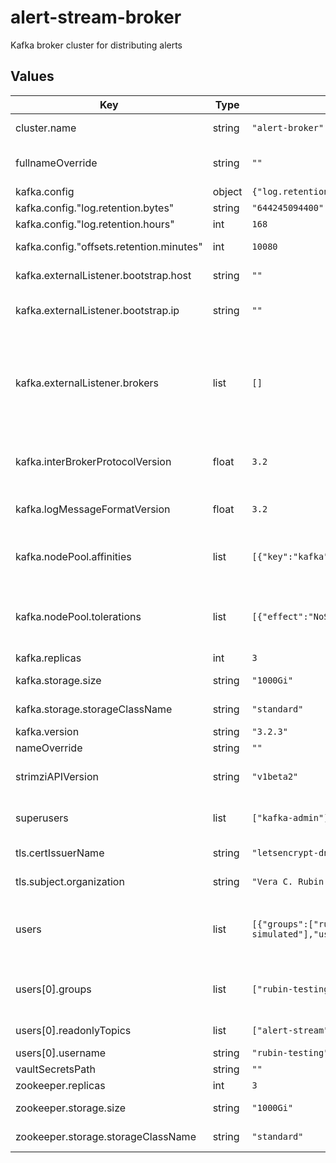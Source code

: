 # alert-stream-broker

Kafka broker cluster for distributing alerts

## Values

| Key | Type | Default | Description |
|-----|------|---------|-------------|
| cluster.name | string | `"alert-broker"` | Name used for the Kafka broker, and used by Strimzi for many annotations. |
| fullnameOverride | string | `""` | Override for the full name used for Kubernetes resources; by default one will be created based on the chart name and helm release name. |
| kafka.config | object | `{"log.retention.bytes":"644245094400","log.retention.hours":168,"offsets.retention.minutes":10080}` | Configuration overrides for the Kafka server. |
| kafka.config."log.retention.bytes" | string | `"644245094400"` | to avoid YAML type conversion issues for large numbers. |
| kafka.config."log.retention.hours" | int | `168` | Number of days for a topic's data to be retained. |
| kafka.config."offsets.retention.minutes" | int | `10080` | Number of minutes for a consumer group's offsets to be retained. |
| kafka.externalListener.bootstrap.host | string | `""` | Hostname that should be used by clients who want to connect to the broker through the bootstrap address. |
| kafka.externalListener.bootstrap.ip | string | `""` | IP address that should be used by the broker's external bootstrap load balancer for access from the internet. The format of this is a string like "192.168.1.1". |
| kafka.externalListener.brokers | list | `[]` | List of hostname and IP for each broker. The format of this is a list of maps with 'ip' and 'host' keys. For example:     - ip: "192.168.1.1"      host: broker-0.example    - ip: "192.168.1.2"      host: broker-1.example  Each replica should get a host and IP. If these are unset, then IP addresses will be chosen automatically by the Kubernetes cluster's LoadBalancer controller, and hostnames will be unset, which will break TLS connections. |
| kafka.interBrokerProtocolVersion | float | `3.2` | Version of the protocol for inter-broker communication, see https://strimzi.io/docs/operators/latest/deploying.html#ref-kafka-versions-str. |
| kafka.logMessageFormatVersion | float | `3.2` | Encoding version for messages, see https://strimzi.io/docs/operators/latest/deploying.html#ref-kafka-versions-str. |
| kafka.nodePool.affinities | list | `[{"key":"kafka","value":"ok"}]` | List of node affinities to set for the broker's nodes. The key should be a label key, and the value should be a label value, and then the broker will prefer running Kafka and Zookeeper on nodes with those key-value pairs. |
| kafka.nodePool.tolerations | list | `[{"effect":"NoSchedule","key":"kafka","value":"ok"}]` | List of taint tolerations when scheduling the broker's pods onto nodes. The key should be a taint key, the value should be a taint value, and effect should be a taint effect that can be tolerated (ignored) when scheduling the broker's Kafka and Zookeeper pods. |
| kafka.replicas | int | `3` | Number of Kafka broker replicas to run. |
| kafka.storage.size | string | `"1000Gi"` | Size of the backing storage disk for each of the Kafka brokers. |
| kafka.storage.storageClassName | string | `"standard"` | Name of a StorageClass to use when requesting persistent volumes. |
| kafka.version | string | `"3.2.3"` | Version of Kafka to deploy. |
| nameOverride | string | `""` |  |
| strimziAPIVersion | string | `"v1beta2"` | Version of the Strimzi Custom Resource API. The correct value depends on the deployed version of Strimzi. See [this blog post](https://strimzi.io/blog/2021/04/29/api-conversion/) for more. |
| superusers | list | `["kafka-admin"]` | A list of usernames for users who should have global admin permissions. These users will be created, along with their credentials. |
| tls.certIssuerName | string | `"letsencrypt-dns"` | Name of a ClusterIssuer capable of provisioning a TLS certificate for the broker. |
| tls.subject.organization | string | `"Vera C. Rubin Observatory"` | Organization to use in the 'Subject' field of the broker's TLS certificate. |
| users | list | `[{"groups":["rubin-testing"],"readonlyTopics":["alert-stream","alerts-simulated"],"username":"rubin-testing"}]` | A list of users that should be created and granted access.  Passwords for these users are not generated automatically; they are expected to be stored as 1Password secrets which are replicated into Vault. Each username should have a "{{ $username }}-password" secret associated with it. |
| users[0].groups | list | `["rubin-testing"]` | A list of string prefixes for groups that the user should get admin access to, allowing them to create, delete, describe, etc consumer groups. Note that these are prefix-matched, not just literal exact matches. |
| users[0].readonlyTopics | list | `["alert-stream","alerts-simulated"]` | A list of topics that the user should get read-only access to. |
| users[0].username | string | `"rubin-testing"` | The username for the user that should be created. |
| vaultSecretsPath | string | `""` | Path to the secret resource in Vault |
| zookeeper.replicas | int | `3` | Number of Zookeeper replicas to run. |
| zookeeper.storage.size | string | `"1000Gi"` | Size of the backing storage disk for each of the Zookeeper instances. |
| zookeeper.storage.storageClassName | string | `"standard"` | Name of a StorageClass to use when requesting persistent volumes. |
